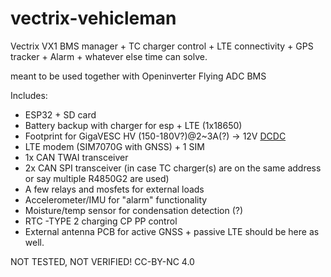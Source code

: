 
# vectrix-vehicleman
Vectrix VX1 BMS manager + TC charger control + LTE connectivity + GPS tracker + Alarm + whatever else time can solve.

meant to be used together with Openinverter Flying ADC BMS

Includes:

 - ESP32 + SD card
  - Battery backup with charger for esp + LTE (1x18650)
   - Footprint for GigaVESC HV (150-180V?)@2~3A(?) -> 12V [DCDC](https://github.com/kaminaris/GigaESC/tree/master/PowerBoard/TL494V2OC)
   - LTE modem (SIM7070G with GNSS) + 1 SIM
   - 1x CAN TWAI transceiver
   - 2x CAN SPI transceiver (in case TC charger(s) are on the same address or say multiple R4850G2 are used)
   - A few relays and mosfets for external loads
   - Accelerometer/IMU for "alarm" functionality
   - Moisture/temp sensor for condensation detection (?)
   - RTC
   -TYPE 2 charging CP PP control
   - External antenna PCB for active GNSS + passive LTE should be here as well.

NOT TESTED, NOT VERIFIED!
CC-BY-NC 4.0

